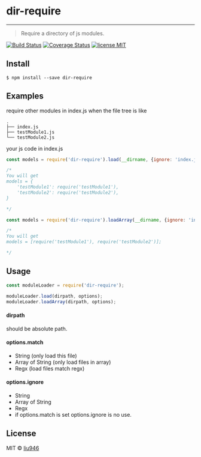 
# dir-require
---
> Require a directory of js modules.

[![Build Status][travis-image]][travis-url]
[![Coverage Status][coveralls-image]][coveralls-url]
[![license MIT][license-image]][license-url]

## Install

```console
$ npm install --save dir-require
```


## Examples

require other modules in index.js when the file tree is like

```
.
├── index.js
├── testModule1.js
└── testModule2.js

```

your js code in index.js

```js
const models = require('dir-require').load(__dirname, {ignore: 'index.js'}); // 1st argument is absolute path

/*
You will get
models = {
    'testModule1': require('testModule1'),
    'testModule2': require('testModule2'),
}

*/
```

```js
const models = require('dir-require').loadArray(__dirname, {ignore: 'index.js'});

/*
You will get
models = [require('testModule1'), require('testModule2')];

*/
```

## Usage

```js
const moduleLoader = require('dir-require');

moduleLoader.load(dirpath, options);
moduleLoader.loadArray(dirpath, options);
```

#### dirpath

should be absolute path.

#### options.match

- String (only load this file)
- Array of String (only load files in array)
- Regx (load files match regx)

#### options.ignore

- String
- Array of String
- Regx
- if options.match is set options.ignore is no use.


## License

MIT © [liu946](https://liu946.github.io)

[travis-url]: https://travis-ci.org/liu946/npm-multi-require
[travis-image]: https://travis-ci.org/liu946/npm-multi-require.svg?branch=master

[coveralls-url]: https://coveralls.io/github/liu946/npm-multi-require?branch=master
[coveralls-image]: https://coveralls.io/repos/github/liu946/npm-multi-require/badge.svg?branch=master

[license-url]: https://opensource.org/licenses/MIT
[license-image]: https://img.shields.io/badge/license-MIT-blue.svg
